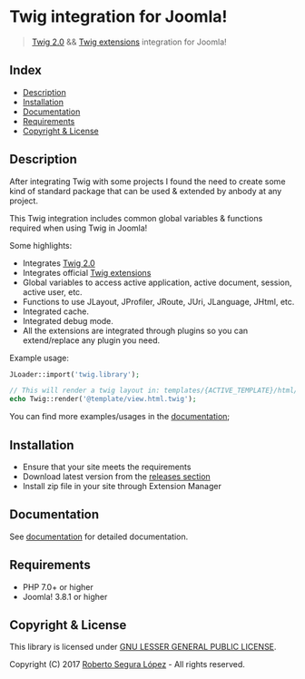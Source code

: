 # Twig integration for Joomla!

> [Twig 2.0](https://twig.symfony.com/doc/2.x/) && [Twig extensions](http://twig-extensions.readthedocs.io/en/latest/) integration for Joomla!

## Index <a id="index"></a>

* [Description](#description)
* [Installation](#installation)
* [Documentation](#documentation)
* [Requirements](#requirements)
* [Copyright & License](#license)

## Description <a id="description"></a>

After integrating Twig with some projects I found the need to create some kind of standard package that can be used & extended by anbody at any project.  

This Twig integration includes common global variables & functions required when using Twig in Joomla!  

Some highlights:  

* Integrates [Twig 2.0](https://github.com/twigphp/Twig)
* Integrates official [Twig extensions](http://twig-extensions.readthedocs.io/en/latest/)
* Global variables to access active application, active document, session, active user, etc.
* Functions to use JLayout, JProfiler, JRoute, JUri, JLanguage, JHtml, etc.
* Integrated cache.
* Integrated debug mode.
* All the extensions are integrated through plugins so you can extend/replace any plugin you need.

Example usage:  

```php
JLoader::import('twig.library');

// This will render a twig layout in: templates/{ACTIVE_TEMPLATE}/html/view.html.twig
echo Twig::render('@template/view.html.twig');  
```

You can find more examples/usages in the [documentation](./docs/README.md);  

## Installation <a id="installation"></a>

* Ensure that your site meets the requirements
* Download latest version from the [releases section](./releases)
* Install zip file in your site through Extension Manager

## Documentation <a id="documentation"></a>

See [documentation](./docs/README.md) for detailed documentation.

## Requirements <a id="requirements"></a>

* PHP 7.0+ or higher
* Joomla! 3.8.1 or higher

## Copyright & License <a id="license"></a>

This library is licensed under [GNU LESSER GENERAL PUBLIC LICENSE](./LICENSE).  

Copyright (C) 2017 [Roberto Segura López](http://phproberto.com) - All rights reserved.  
